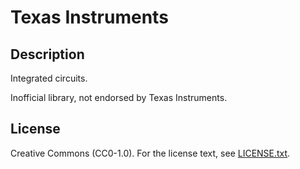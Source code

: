 # Texas Instruments

## Description

Integrated circuits.

Inofficial library, not endorsed by Texas Instruments.

## License

Creative Commons (CC0-1.0). For the license text, see [LICENSE.txt](LICENSE.txt).
